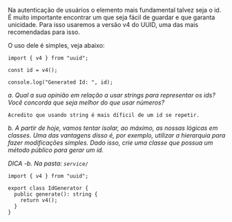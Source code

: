Na autenticação de usuários o elemento mais fundamental talvez seja o id. É muito importante encontrar um que seja fácil de guardar e que garanta unicidade. Para isso usaremos a versão v4 do UUID, uma das mais recomendadas para isso.

O uso dele é simples, veja abaixo:

```tsx
import { v4 } from "uuid";

const id = v4();

console.log("Generated Id: ", id);
```

_a. Qual a sua opinião em relação a usar strings para representar os ids? Você concorda que seja melhor do que usar números?_

`Acredito que usando string é mais díficil de um id se repetir.`

_b. A partir de hoje, vamos tentar isolar, ao máximo, as nossas lógicas em classes. Uma das vantagens disso é, por exemplo, utilizar a hierarquia para fazer modificações simples. Dado isso, crie uma classe que possua um método público para gerar um id._

_DICA -b. Na pasta: `service/`_

```tsx
import { v4 } from "uuid";

export class IdGenerator {
  public generate(): string {
    return v4();
  }
}
```
